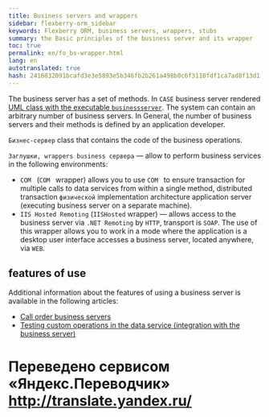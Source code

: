 ```yaml
--- 
title: Business servers and wrappers 
sidebar: flexberry-orm_sidebar 
keywords: Flexberry ORM, business servers, wrappers, stubs 
summary: the Basic principles of the business server and its wrapper 
toc: true 
permalink: en/fo_bs-wrapper.html 
lang: en 
autotranslated: true 
hash: 2416832091bcafd3e3e5893e5b346fb2b261a498b0c6f3110fdf1ca7ad8f13d1 
--- 
```


The business server has a set of methods. In `CASE` business server rendered [UML class with the executable `businessserver`](fd_business-servers.html). The system can contain an arbitrary number of business servers. In General, the number of business servers and their methods is defined by an application developer. 

`Бизнес-сервер` class that contains the code of the business operations. 

`Заглушки, wrappers business сервера` — allow to perform business services in the following environments: 

* `COM ` (`COM ` wrapper) allows you to use `COM ` to ensure transaction for multiple calls to data services from within a single method, distributed transaction `физической` implementation architecture application server (executing business server on a separate machine). 
* `IIS Hosted Remoting` (`IISHosted` wrapper) — allows access to the business server via `.NET Remoting` by `HTTP`, transport is `SOAP`. The use of this wrapper allows you to work in a mode where the application is a desktop user interface accesses a business server, located anywhere, via `WEB`. 

## features of use 

Additional information about the features of using a business server is available in the following articles: 

* [Call order business servers](fo_order-calls-bs.html) 
* [Testing custom operations in the data service (integration with the business server)](fo_user-operations-dataservice.html) 




 # Переведено сервисом «Яндекс.Переводчик» http://translate.yandex.ru/